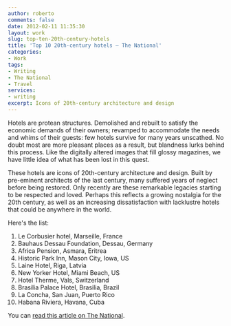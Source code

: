 ```yaml
---
author: roberto
comments: false
date: 2012-02-11 11:35:30
layout: work
slug: top-ten-20th-century-hotels
title: 'Top 10 20th-century hotels – The National'
categories:
- Work
tags:
- Writing
- The National
- Travel
services: 
- writing
excerpt: Icons of 20th-century architecture and design
---
```


<span class="firstcharacter">H</span>otels are protean structures. Demolished and rebuilt to satisfy the economic demands of their owners; revamped to accommodate the needs and whims of their guests: few hotels survive for many years unscathed. No doubt most are more pleasant places as a result, but blandness lurks behind this process. Like the digitally altered images that fill glossy magazines, we have little idea of what has been lost in this quest.

These hotels are icons of 20th-century architecture and design. Built by pre-eminent architects of the last century, many suffered years of neglect before being restored. Only recently are these remarkable legacies starting to be respected and loved. Perhaps this reflects a growing nostalgia for the 20th century, as well as an increasing dissatisfaction with lacklustre hotels that could be anywhere in the world.

Here's the list:

1. Le Corbusier hotel, Marseille, France
2. Bauhaus Dessau Foundation, Dessau, Germany
3. Africa Pension, Asmara, Eritrea
4. Historic Park Inn, Mason City, Iowa, US
5. Laine Hotel, Riga, Latvia
6. New Yorker Hotel, Miami Beach, US
7. Hotel Therme, Vals, Switzerland
8. Brasilia Palace Hotel, Brasilia, Brazil
9. La Concha, San Juan, Puerto Rico
10. Habana Riviera, Havana, Cuba

You can [read this article on The National](http://www.thenational.ae/lifestyle/travel/top-10-hotels-restored-to-function-but-keeping-form-in-mind#full).
